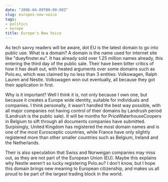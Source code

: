 ```yaml
---
date: "2006-04-09T00:00:00Z"
slug: europes-new-voice
tags:
- politics
- europe
title: Europe's New Voice
---
```


As tech savvy readers will be aware, dot EU is the latest domain to go into
public use. What is a domain? A domain is the name used for internet site like
"dueyfinster.eu". It has already sold over 1.25 million names already, this
entering the third day of the public sale. Their have been bitter critics of
how it has dealt out, with heated arguments over some domains such as Polo.eu,
which was claimed by no less than 3 entities: Volkswagen, Ralph Lauren and
Nestle. Volkswagen won out eventually, all because they got their application
in first.

Why is it important? Well I think it is, not only because I own one, but
because it creates a Europe wide identity, suitable for individuals and
companies. I think personally, it wasn’t handled the best way possible, with
all major companies not having control of their domains by Landrush period
(Landrush is the public sale). It will be months for PriceWaterhouseCoopers in
Belgium to sift through all documents companies have submitted. Surpisingly,
United Kingdom has registered the most domain names and is one of the most
Eurosceptic countries, while France have only slightly registered more than
other smaller countries such as Belgium, Ireland and the Netherlands.

Their is also speculation that Swiss and Norweigan companies may miss out, as
they are not part of the European Union (EU). Maybe this explains why Nestle
weren’t so lucky registering Polo.eu? I don’t know, but I hope this domain
brings new meaning to European citizenship, and makes us all proud to be part
of the largest trading block in the world.